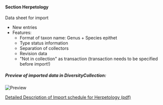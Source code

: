 #### Section Herpetology

Data sheet for import

- New entries
- Features:
  - Format of taxon name: Genus  + Species epithet
  - Type status information
  - Separation of collectors
  - Revision data
  - "Not in collection" as transaction (transaction needs to be specified before import!)


##### Preview of imported data in DiversityCollection:

![Preview](https://github.com/ZFMK/Labels-and-Imports-for-DiversityWorkbench/blob/screenshots/preview/herp_example.png)





[Detailed Description of Import schedule for Herpetology (pdf)](https://github.com/BKlasen/Labels-and-Imports-for-DiversityWorkbench/blob/master/ImportSchedules/Herpetology/Description_Import_Schedule_Herpetology_ZFMK.pdf)
